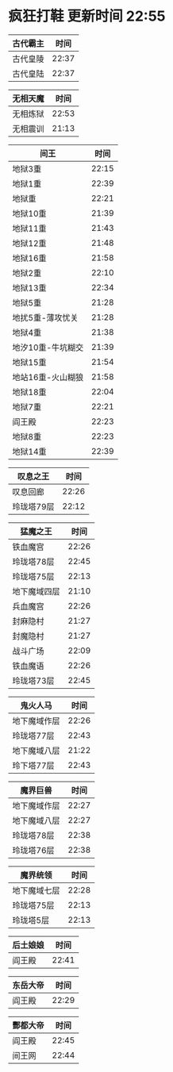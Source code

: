 # 疯狂打鞋 更新时间 22:55

| 古代霸主   | 时间    |
|--------|-------|
| 古代皇陵 | 22:37 |
| 古代皇陆 | 22:37 |

| 无相天魔   | 时间    |
|--------|-------|
| 无相炼狱 | 22:53 |
| 无相震训 | 21:13 |

| 间王   | 时间    |
|--------|-------|
| 地狱3重 | 22:15 |
| 地狱1重 | 22:39 |
| 地狱重 | 22:21 |
| 地狱10重 | 21:39 |
| 地狱11重 | 21:43 |
| 地狱12重 | 21:48 |
| 地狱16重 | 21:58 |
| 地狱2重 | 22:10 |
| 地狱13重 | 22:34 |
| 地狱5重 | 21:28 |
| 地扰5重-薄攻忧关 | 21:28 |
| 地狱4重 | 21:38 |
| 地汐10重-牛坑糊交 | 21:39 |
| 地狱15重 | 21:54 |
| 地站16重-火山糊狼 | 21:58 |
| 地狱18重 | 22:04 |
| 地狱7重 | 22:21 |
| 阎王殿 | 22:23 |
| 地狱8重 | 22:23 |
| 地狱14重 | 22:39 |

| 叹息之王   | 时间    |
|--------|-------|
| 叹息回廊 | 22:26 |
| 玲珑塔79层 | 22:12 |

| 猛魔之王   | 时间    |
|--------|-------|
| 铁血魔宫 | 22:26 |
| 玲珑塔78层 | 22:45 |
| 玲珑塔75层 | 22:13 |
| 地下魔域四层 | 21:10 |
| 兵血魔宫 | 22:26 |
| 封麻隐村 | 21:27 |
| 封魔隐村 | 21:27 |
| 战斗广场 | 22:09 |
| 铁血魔语 | 22:26 |
| 玲珑塔73层 | 22:45 |

| 鬼火人马   | 时间    |
|--------|-------|
| 地下魔域作层 | 22:26 |
| 玲珑塔77层 | 22:43 |
| 地下魔域八层 | 21:22 |
| 玲下塔77层 | 22:43 |

| 魔界巨兽   | 时间    |
|--------|-------|
| 地下魔域作层 | 22:27 |
| 地下魔域八层 | 22:27 |
| 玲珑塔78层 | 22:38 |
| 玲珑塔76层 | 22:38 |

| 魔界统领   | 时间    |
|--------|-------|
| 地下魔域七层 | 22:28 |
| 玲珑塔75层 | 22:13 |
| 玲珑塔5层 | 22:13 |

| 后土娘娘   | 时间    |
|--------|-------|
| 阎王殿 | 22:41 |

| 东岳大帝   | 时间    |
|--------|-------|
| 阎王殿 | 22:29 |

| 酆都大帝   | 时间    |
|--------|-------|
| 阎王殿 | 22:45 |
| 间王网 | 22:44 |